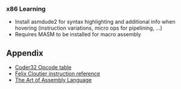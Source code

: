 ### x86 Learning ###
* Install asmdude2 for syntax highlighting and additional info when hovering (instruction variations, micro ops for pipelining, ...)
* Requires MASM to be installed for macro assembly

## Appendix ##
* [Coder32 Opcode table](http://ref.x86asm.net/coder32.html)
* [Felix Cloutier instruction reference](https://www.felixcloutier.com/x86/)
* [The Art of Assembly Language](https://www.plantation-productions.com/Webster/www.artofasm.com/Linux/HTML/AoATOC.html)
